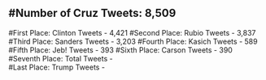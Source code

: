 #Number of Cruz Tweets: 8,509
---
#First Place: Clinton Tweets - 4,421
#Second Place: Rubio Tweets - 3,837
#Third Place: Sanders Tweets - 3,203
#Fourth Place: Kasich Tweets - 589
#Fifth Place: Jeb! Tweets - 393
#Sixth Place: Carson Tweets - 390
#Seventh Place: Total Tweets -  
#Last Place: Trump Tweets - 
